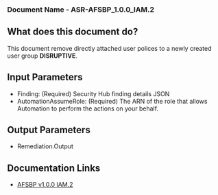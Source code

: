 ### Document Name - ASR-AFSBP_1.0.0_IAM.2

## What does this document do?

This document remove directly attached user polices to a newly created user group **DISRUPTIVE**.

## Input Parameters

- Finding: (Required) Security Hub finding details JSON
- AutomationAssumeRole: (Required) The ARN of the role that allows Automation to perform the actions on your behalf.

## Output Parameters

- Remediation.Output

## Documentation Links

- [AFSBP v1.0.0 IAM.2](https://docs.aws.amazon.com/securityhub/latest/userguide/securityhub-standards-fsbp-controls.html#fsbp-iam-2)
